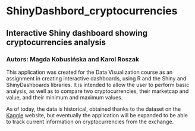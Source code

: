 # ShinyDashbord_cryptocurrencies
## Interactive Shiny dashboard showing cryptocurrencies analysis  
### Autors: Magda Kobusińska and Karol Roszak
This application was created for the Data Visualization course as an assignment in creating interactive dashboards, using R and the Shiny and ShinyDashboards libraries. 
It is intended to allow the user to perform basic analysis, as well as to compare two cryptocurrencies, their marketcap and value, and their minimum and maximum values.

As of today, the data is historical, obtained thanks to the dataset on the [Kaggle] website, but eventually the application will be expanded to be able to track current information on cryptocurrencies from the exchange. 

[Kaggle]: https://www.kaggle.com/sudalairajkumar/cryptocurrencypricehistory?fbclid=IwAR0AYGP6JhsEzaSsLPJ0TPB9CBviOis3wZZ7WJPKgxWW0S9Yx5Ed9lXXBvM 

